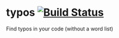 # typos [![Build Status](https://travis-ci.org/fenollp/typos.svg?branch=master)](https://travis-ci.org/fenollp/typos)

Find typos in your code (without a word list)
